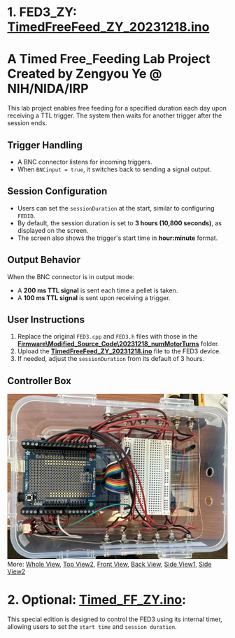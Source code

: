 # 1. FED3_ZY: [TimedFreeFeed_ZY_20231218.ino](Firmware/TimedFreeFeed_ZY_20231218/TimedFreeFeed_ZY_20231218.ino)
# A Timed Free_Feeding Lab Project Created by Zengyou Ye @ NIH/NIDA/IRP

This lab project enables free feeding for a specified duration each day upon receiving a TTL trigger. The system then waits for another trigger after the session ends.

## Trigger Handling
- A BNC connector listens for incoming triggers.
- When `BNCinput = true`, it switches back to sending a signal output.

## Session Configuration
- Users can set the `sessionDuration` at the start, similar to configuring `FEDID`.  
- By default, the session duration is set to **3 hours (10,800 seconds)**, as displayed on the screen.  
- The screen also shows the trigger's start time in **hour:minute** format.

## Output Behavior
When the BNC connector is in output mode:  
- A **200 ms TTL signal** is sent each time a pellet is taken.  
- A **100 ms TTL signal** is sent upon receiving a trigger.

## User Instructions
1. Replace the original `FED3.cpp` and `FED3.h` files with those in the [**Firmware\Modified_Source_Code\20231218_numMotorTurns**](Firmware/Modified_Source_Code/20231218_numMotorTurns) folder.  
2. Upload the [**TimedFreeFeed_ZY_20231218.ino**](Firmware/TimedFreeFeed_ZY_20231218/TimedFreeFeed_ZY_20231218.ino) file to the FED3 device.  
3. If needed, adjust the `sessionDuration` from its default of 3 hours.

## Controller Box
![Top View](Hardware/Top_View2.jpeg)
More: [Whole View](Hardware/Whole_view.jpeg), [Top View2](Hardware/Top_View1.jpeg), [Front View](Hardware/Front_View.jpeg), [Back View](Hardware/Back_View.jpeg), [Side View1](Hardware/Side_View.jpeg), [Side View2](Hardware/Side_View2.jpeg)

# 2. Optional: [Timed_FF_ZY.ino](Firmware/Timed_FF_ZY/Timed_FF_ZY.ino): 
This special edition is designed to control the FED3 using its internal timer, allowing users to set the `start time` and `session duration`.

